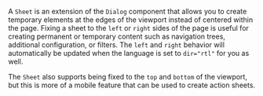 A `Sheet` is an extension of the `Dialog` component that allows you to create
temporary elements at the edges of the viewport instead of centered within the
page. Fixing a sheet to the `left` or `right` sides of the page is useful for
creating permanent or temporary content such as navigation trees, additional
configuration, or filters. The `left` and `right` behavior will automatically be
updated when the language is set to `dir="rtl"` for you as well.

The `Sheet` also supports being fixed to the `top` and `bottom` of the viewport,
but this is more of a mobile feature that can be used to create action sheets.
